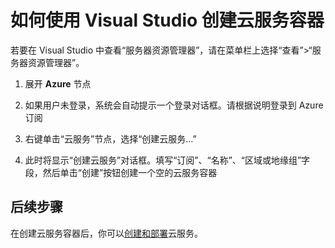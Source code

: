 <properties 
   pageTitle="如何使用 Visual Studio 创建云服务容器" 
   description="本文介绍如何在 Visual Studio 服务器资源管理器中创建云服务" 
   services="cloud-services" 
   documentationCenter=".net" 
   authors="cawaMS" 
   manager="paulyuk" 
   editor=""/>

<tags
   ms.service="cloud-services"
   ms.date="01/13/2016"
   wacn.date="02/19/2016"/>

# 如何使用 Visual Studio 创建云服务容器

若要在 Visual Studio 中查看“服务器资源管理器”，请在菜单栏上选择“查看”>“服务器资源管理器”。

1.  展开 **Azure** 节点

2.  如果用户未登录，系统会自动提示一个登录对话框。请根据说明登录到 Azure 订阅

3.  右键单击“云服务”节点，选择“创建云服务...”

4.  此时将显示“创建云服务”对话框。填写“订阅”、“名称”、“区域或地缘组”字段，然后单击“创建”按钮创建一个空的云服务容器

## 后续步骤

在创建云服务容器后，你可以[创建和部署](/documentation/articles/cloud-services-how-to-create-deploy)云服务。
 

<!---HONumber=79-->